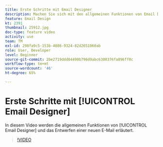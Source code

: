 ```yaml
---
title: Erste Schritte mit Email Designer
description: Machen Sie sich mit den allgemeinen Funktionen von Email Designer und dem Entwurf einer neuen E-Mail vertraut.
feature: Email Design
kt: 2391
thumbnail: 25912.jpg
doc-type: feature video
activity: use
team: TM
exl-id: 298fa9c5-153b-4886-9324-82d2651060ab
role: User, Developer
level: Beginner
source-git-commit: 2be2719ddd84490b796d9abc6300376fa896ff0c
workflow-type: tm+mt
source-wordcount: '46'
ht-degree: 65%

---
```


# Erste Schritte mit [!UICONTROL Email Designer]

In diesem Video werden die allgemeinen Funktionen von [!UICONTROL Email Designer] und das Entwerfen einer neuen E-Mail erläutert.

>[!VIDEO](https://video.tv.adobe.com/v/25912?quality=12)
